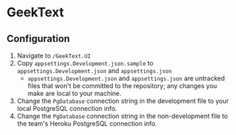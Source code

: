 # GeekText

## Configuration

1. Navigate to `/GeekText.UI`
2. Copy `appsettings.Development.json.sample` to `appsettings.Development.json` and `appsettings.json`
	- `appsettings.Development.json` and `appsettings.json` are untracked files that won't be committed to the repository; any changes you make are local to your machine.
3. Change the `PgDatabase` connection string in the development file to your local PostgreSQL connection info.
4. Change the `PgDatabase` connection string in the non-development file to the team's Heroku PostgreSQL connection info.